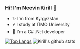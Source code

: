 ### Hi! I'm Neevin Kirill 👋

- ✨ I'm from Kyrgyzstan
- ⚡ I study at ITMO University
- 💬 I'm a C# .Net developer

[![Top Langs](https://github-readme-stats.vercel.app/api/top-langs/?username=neevink)](https://github.com/neevink/github-readme-stats)
![Kirill's github stats](https://github-readme-stats.vercel.app/api?username=neevink&show_icons=true)
<!--
**neevink/neevink** is a ✨ _special_ ✨ repository because its `README.md` (this file) appears on your GitHub profile.

Here are some ideas to get you started:

- 🔭 I’m currently working on ...
- 🌱 I’m currently learning ...
- 👯 I’m looking to collaborate on ...
- 🤔 I’m looking for help with ...
- 💬 Ask me about ...
- 📫 How to reach me: ...
- 😄 Pronouns: ...
- ⚡ Fun fact: ...
-->
